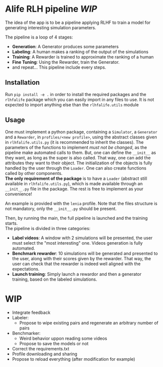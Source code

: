 # Alife RLH pipeline _WIP_
The idea of the app is to be a pipeline applying RLHF to train a model for generating interesting simulation parameters.

The pipeline is a loop of 4 stages:
- **Generation**: A Generator produces some parameters
- **Labeling**: A human makes a ranking of the output of the simulations
- **Training**: A Rewarder is trained to approximate the ranking of a human
- **Fine Tuning**: Using the Rewarder, train the Generator.
- and repeat...
This pipeline include every steps.  

## Installation
Run `pip install -e .` in order to install the required packages and the `rlhfalife` package which you can easily import in any files to use. It is not expected to import anything else than the `rlhfalife.utils` module

## Usage
One must implement a python package, containing a `Simulator`, a `Generator` and a `Rewarder`, in `profiles/<new profile>`, using the abstract classes given in `rlhfalife.utils.py` (it is recommended to inherit the classes). The parameters of the functions to implement *must not be changed*, as the pipeline make automated calls to them. But, one can define the `__init__` as they want, as long as the super is also called. That way, one can add the attributes they want to their object. The initialization of the objects is fully handled by the user through the `Loader`. One can also create functions called by other components.   
**The only requirement of the package** is to have a `Loader` (abstract still available in `rlhfalife.utils.py`), which is made available through an `__init__.py` file in the package. The rest is free to implement as your convenience!

An example is provided with the `lenia` profile. Note that the files structure is not mandatory, only the `__init__.py` should be present.

Then, by running the main, the full pipeline is launched and the training starts.  
The pipeline is divided in three categories:
- **Label videos**: A window with 2 simulations will be presented, the user must select the "most interesting" one. Videos generation is fully automated.
- **Benchmark rewarder**: 10 simulations will be generated and presented to the user, along with their scores given by the rewarder. That way, the user can check that the rewarder is indeed well aligned with the expectations.
- **Launch training**: Simply launch a rewardor and then a generator training, based on the labeled simulations.

# WIP
- Integrate feedback
- Labeler: 
    - Propose to wipe existing pairs and regenerate an arbitrary number of pairs
- Benchmarker:
    - Weird behavior uppon reading some videos
    - Propose to save the models or not
- Correct the requirements.txt
- Profile downloading and sharing
- Propose to reload everything (after modification for example)
